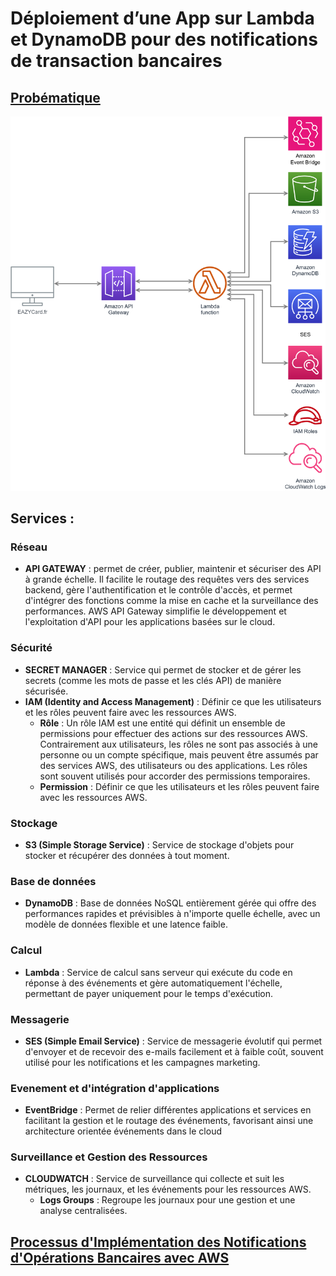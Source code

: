 # Déploiement d’une App sur Lambda et DynamoDB pour des notifications de transaction bancaires

## [Probématique](probematique.md)

![](<Architecture App.png>)

## Services :

### Réseau
- **API GATEWAY** : permet de créer, publier, maintenir et sécuriser des API à grande échelle. Il facilite le routage des requêtes vers des services backend, gère l'authentification et le contrôle d'accès, et permet d'intégrer des fonctions comme la mise en cache et la surveillance des performances. AWS API Gateway simplifie le développement et l'exploitation d'API pour les applications basées sur le cloud.

### Sécurité
- **SECRET MANAGER** : Service qui permet de stocker et de gérer les secrets (comme les mots de passe et les clés API) de manière sécurisée.
- **IAM (Identity and Access Management)** : Définir ce que les utilisateurs et les rôles peuvent faire avec les ressources AWS.
  - **Rôle** : Un rôle IAM est une entité qui définit un ensemble de permissions pour effectuer des actions sur des ressources AWS. Contrairement aux utilisateurs, les rôles ne sont pas associés à une personne ou un compte spécifique, mais peuvent être assumés par des services AWS, des utilisateurs ou des applications. Les rôles sont souvent utilisés pour accorder des permissions temporaires.
  - **Permission** : Définir ce que les utilisateurs et les rôles peuvent faire avec les ressources AWS.
 
### Stockage
- **S3 (Simple Storage Service)** : Service de stockage d'objets pour stocker et récupérer des données à tout moment.

### Base de données
- **DynamoDB** : Base de données NoSQL entièrement gérée qui offre des performances rapides et prévisibles à n'importe quelle échelle, avec un modèle de données flexible et une latence faible.

### Calcul
- **Lambda** : Service de calcul sans serveur qui exécute du code en réponse à des événements et gère automatiquement l'échelle, permettant de payer uniquement pour le temps d'exécution.

### Messagerie
- **SES (Simple Email Service)** : Service de messagerie évolutif qui permet d'envoyer et de recevoir des e-mails facilement et à faible coût, souvent utilisé pour les notifications et les campagnes marketing.

### Evenement et d'intégration d'applications
- **EventBridge** : Permet de relier différentes applications et services en facilitant la gestion et le routage des événements, favorisant ainsi une architecture orientée événements dans le cloud

### Surveillance et Gestion des Ressources
- **CLOUDWATCH** : Service de surveillance qui collecte et suit les métriques, les journaux, et les événements pour les ressources AWS.
  - **Logs Groups** : Regroupe les journaux pour une gestion et une analyse centralisées.

## [Processus d'Implémentation des Notifications d'Opérations Bancaires avec AWS](process.md)
